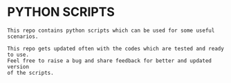 # PYTHON SCRIPTS
    This repo contains python scripts which can be used for some useful scenarios.

    This repo gets updated often with the codes which are tested and ready to use. 
    Feel free to raise a bug and share feedback for better and updated version 
    of the scripts.